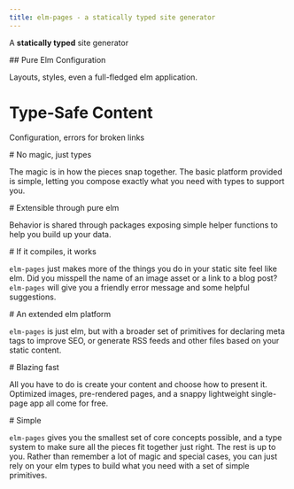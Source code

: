 ```yaml
---
title: elm-pages - a statically typed site generator
---
```


<Banner>A **statically typed** site generator</Banner>

<Boxes>
<Box>
## Pure Elm Configuration

Layouts, styles, even a full-fledged elm application.

# Type-Safe Content

Configuration, errors for broken links
</Box>
</Boxes>

<Values>
<Value>
# No magic, just types

The magic is in how the pieces snap together. The basic platform provided is simple, letting you compose exactly what you need with types to support you.
</Value>

<Value>
# Extensible through pure elm

Behavior is shared through packages exposing simple helper functions to help you build up your data.
</Value>

<Value>
# If it compiles, it works

`elm-pages` just makes more of the things you do in your static site feel like elm. Did you misspell the name of an image asset or a link to a blog post? `elm-pages` will give you a friendly error message and some helpful suggestions.
</Value>

<Value>
# An extended elm platform

`elm-pages` is just elm, but with a broader set of primitives for declaring meta tags to improve SEO, or generate RSS feeds and other files based on your static content.
</Value>

<Value>
# Blazing fast

All you have to do is create your content and choose how to present it. Optimized images, pre-rendered pages, and a snappy lightweight single-page app all come for free.
</Value>

<Value>
# Simple

`elm-pages` gives you the smallest set of core concepts possible, and a type system to make sure all the pieces fit together just right. The rest is up to you. Rather than remember a lot of magic and special cases, you can just rely on your elm types to build what you need with a set of simple primitives.
</Value>
</Values>
